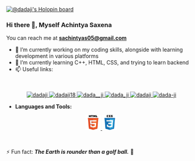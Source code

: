 [![@dadaji's Holopin board](https://holopin.me/dadaji)](https://holopin.io/@dadaji)
### Hi there 👋, Myself Achintya Saxena

You can reach me at **sachintyas05@gmail.com** 
- 🔭 I’m currently working on my coding skills, alongside with learning development in various platforms
- 🌱 I’m currently learning C++, HTML, CSS, and trying to learn backend
- 📫 Useful links:
<br>
<p align = "center"> 
<a href = "https://www.linkedin.com/in/achintyasaxena/"><img src = "https://cdn.jsdelivr.net/npm/simple-icons@3.0.1/icons/linkedin.svg" alt="dadaji" height="30" width="40"> </a>
<a href = "https://github.com/Dadaji18"><img src = "https://cdn.jsdelivr.net/npm/simple-icons@3.0.1/icons/github.svg" alt="dadaji18" height="30" width="40"> </a>
<a href = "https://codeforces.com/profile/Dada__ji"><img src = "https://cdn.jsdelivr.net/npm/simple-icons@3.0.1/icons/codeforces.svg" alt="dada__ji" height="30" width="40"> </a>
<a href = "https://www.hackerrank.com/dada_ji"><img src = "https://cdn.jsdelivr.net/npm/simple-icons@3.0.1/icons/hackerrank.svg" alt="dada_ji" height="30" width="40"> </a>
<a href = "https://www.codechef.com/users/dadaji18"><img src = "https://cdn.jsdelivr.net/npm/simple-icons@3.0.1/icons/codechef.svg" alt="dadaji" height="30" width="40"> </a>
<a href = "https://leetcode.com/dada-ji/"><img src = "https://cdn.jsdelivr.net/npm/simple-icons@3.0.1/icons/leetcode.svg" alt="dada-ji" height="30" width="40"> </a>
</p>

- **Languages and Tools:**

<p align = "center">
<a href="https://www.w3.org/html/" target="_blank"> <img src="https://raw.githubusercontent.com/devicons/devicon/master/icons/html5/html5-original-wordmark.svg" alt="html5" width="40" height="40"/> </a> <a href="https://www.w3schools.com/css/" target="_blank"> <img src="https://raw.githubusercontent.com/devicons/devicon/master/icons/css3/css3-original-wordmark.svg" alt="css3" width="40" height="40"/> </a> 
</p>
<br/>

⚡ Fun fact: *__The Earth is rounder than a golf ball.__* :shushing_face:

<br/>
